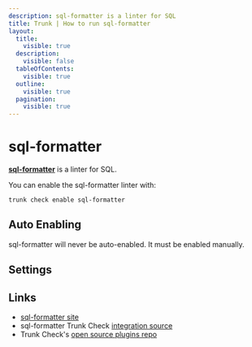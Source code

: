 ```yaml
---
description: sql-formatter is a linter for SQL
title: Trunk | How to run sql-formatter
layout:
  title:
    visible: true
  description:
    visible: false
  tableOfContents:
    visible: true
  outline:
    visible: true
  pagination:
    visible: true
---
```


# sql-formatter

[**sql-formatter**](https://github.com/sql-formatter-org/sql-formatter#readme) is a linter for SQL.

You can enable the sql-formatter linter with:

```shell
trunk check enable sql-formatter
```

## Auto Enabling

sql-formatter will never be auto-enabled. It must be enabled manually.

## Settings





## Links

- [sql-formatter site](https://github.com/sql-formatter-org/sql-formatter#readme)
- sql-formatter Trunk Check [integration source](https://github.com/trunk-io/plugins/tree/main/linters/sql-formatter)
- Trunk Check's [open source plugins repo](https://github.com/trunk-io/plugins/tree/main)
